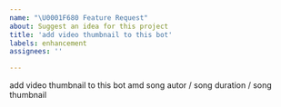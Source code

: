 ```yaml
---
name: "\U0001F680 Feature Request"
about: Suggest an idea for this project
title: 'add video thumbnail to this bot'
labels: enhancement
assignees: ''

---
```


add video thumbnail to this bot
amd song autor / song duration / song thumbnail 
